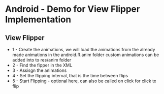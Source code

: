 # Android - Demo for View Flipper Implementation
## View Flipper
* 1 - Create the animations, we will load the animations from
    the already made animations in the android.R.anim folder
    custom animations can be added into to res/anim folder
* 2 - Find the fipper in the XML
* 3 - Assisgn the animations
* 4 - Set the flipping interval, that is the time between flips
* 5 - Start Flipping - optional here, can also be
    called on click for click to flip
